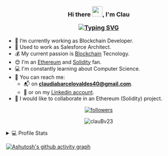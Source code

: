
<!-- ---------------------- HEADER ---------------------- -->
<h3 align="center">Hi there <img src="https://media.giphy.com/media/hvRJCLFzcasrR4ia7z/giphy.gif" width="28">, I'm Clau

<a href="https://git.io/typing-svg"><img src="https://readme-typing-svg.herokuapp.com?font=Fira+Code&pause=1000&color=472DB6&center=true&width=435&lines=Computer+Scientist;Blockchain+Passionate;Solidity+Developer" alt="Typing SVG"/></a></h3>

<!-- ---------------------- INFO ---------------------- -->
- 🔭 I’m currently working as Blockchain Developer.
- 🚀 Used to work as Salesforce Architect.
- 💰 My current passion is [Blockchain](http://blockchain.com) Tecnology.
- :heart_eyes: I’m an [Ethereum](https://ethereum.org/) and [Solidity](https://docs.soliditylang.org/) fan.
- :computer: I'm constantly learning about Computer Science.
- :speech_balloon:  You can reach me:
    - :mailbox_with_mail: on **claudiabarcelovaldes40@gmail.com**.
    - :vibration_mode: or on my [Linkedin account](https://www.linkedin.com/in/claudia-barcelo23).
- 👀 I would like to collaborate in an Ethereum (Solidity) project.


<!-- ---------------------- fOLLOW ---------------------- -->
<p align="center">
  <a href="https://github.com/clauBv23?tab=followers">
    <img alt="followers" title="Follow me on Github" src="https://custom-icon-badges.herokuapp.com/github/followers/clauBv23?color=236ad3&labelColor=1155ba&style=for-the-badge&logo=person-add&label=Follow&logoColor=white"/></a>
</p>


<!-- ---------------------- TROPHY ---------------------- -->
<!-- [![trophy](https://github-profile-trophy.vercel.app/?username=clauBv23&theme=radical&no-frame=true&no-bg=true)](https://github.com/ryo-ma/github-profile-trophy) -->

<!-- ---------------------- STATS ---------------------- -->
<!-- <p align="center">
<a href="https://github.com/clauBv23/github-readme-stats">
  <img align="center" src="https://github-readme-stats.vercel.app/api?username=clauBv23&theme=github-dark-blue&show_icons=true&count_private=true&hide_border=true" />
</a> -->

<!-- ---------------------- MOST USED LANGUAGES ---------------------- -->
<!-- <a href="https://github.com/clauBv23/github-readme-stats">
  <img align="center" src="https://github-readme-stats.vercel.app/api/top-langs/?username=clauBv23&layout=compact&langs_count=8&theme=github-dark-blue&hide_border=true" />


</a> -->

<!-- ---------------------- RESUME ---------------------- -->
</p>
<p align="center">
<img align="center" src="https://github-readme-streak-stats.herokuapp.com/?user=clauBv23&theme=github-dark-blue&hide_border=true&date_format=j%2Fn%5B%2FY%5D" alt="clauBv23" />
</p>


<details> 
  <summary>💻 Profile Stats</summary>
  <br/>
<!-- ---------------------- STATS ---------------------- -->
    <a href="https://github.com/anuraghazra/github-readme-stats"><img alt="clauBv23's Github Stats" src="https://denvercoder1-github-readme-stats.vercel.app/api/?username=clauBv23&show_icons=true&count_private=true&theme=github_dark&hide_border=true"/></a>
    
<!-- ---------------------- MOST USED LANGUAGES ---------------------- -->
  <a href="https://github.com/anuraghazra/github-readme-stats"><img alt="clauBv23's Top Languages" src="https://github-readme-stats.vercel.app/api/top-langs/?username=clauBv23&langs_count=8&layout=compact&theme=github_dark&hide_border=true"/></a>
  <br/>
</details>

<!-- ----------------------- CONTRIBUTIONS GRAPH ---------------------- -->

[![Ashutosh's github activity graph](https://github-readme-activity-graph.cyclic.app/graph?username=clauBv23&theme=react-dark)](https://github.com/ashutosh00710/github-readme-activity-graph)
